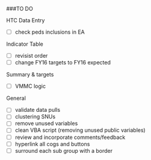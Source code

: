 
###TO DO


HTC Data Entry
- [ ] check peds inclusions in EA

Indicator Table
- [ ] revisist order
- [ ] change FY16 targets to FY16 expected

Summary & targets
- [ ] VMMC logic

General
- [ ] validate data pulls
- [ ] clustering SNUs
- [ ] remove unused variables
- [ ] clean VBA script (removing unused public variables)
- [ ] review and incorporate comments/feedback
- [ ] hyperlink all cogs and buttons
- [ ] surround each sub group with a border
